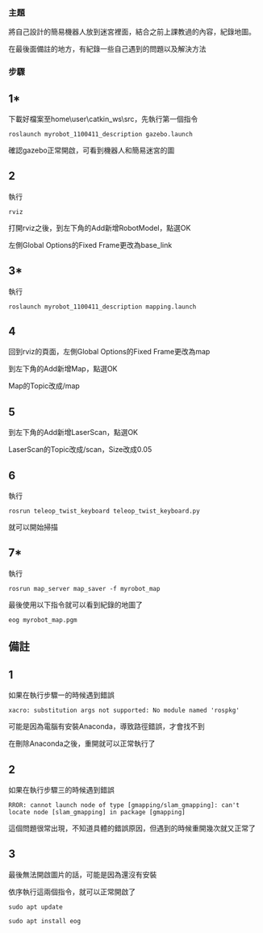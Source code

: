 ### 主題
將自己設計的簡易機器人放到迷宮裡面，結合之前上課教過的內容，紀錄地圖。

在最後面備註的地方，有紀錄一些自己遇到的問題以及解決方法

### 步驟
## 1*
下載好檔案至home\user\catkin_ws\src，先執行第一個指令

`roslaunch myrobot_1100411_description gazebo.launch`

確認gazebo正常開啟，可看到機器人和簡易迷宮的圖

## 2
執行

`rviz`

打開rviz之後，到左下角的Add新增RobotModel，點選OK

左側Global Options的Fixed Frame更改為base_link

## 3*
執行

`roslaunch myrobot_1100411_description mapping.launch`

## 4
回到rviz的頁面，左側Global Options的Fixed Frame更改為map

到左下角的Add新增Map，點選OK

Map的Topic改成/map

## 5
到左下角的Add新增LaserScan，點選OK

LaserScan的Topic改成/scan，Size改成0.05

## 6
執行

`rosrun teleop_twist_keyboard teleop_twist_keyboard.py`

就可以開始掃描

## 7*
執行

`rosrun map_server map_saver -f myrobot_map`

最後使用以下指令就可以看到紀錄的地圖了

`eog myrobot_map.pgm`

## 備註

## 1
如果在執行步驟一的時候遇到錯誤

`xacro: substitution args not supported: No module named 'rospkg'`

可能是因為電腦有安裝Anaconda，導致路徑錯誤，才會找不到

在刪除Anaconda之後，重開就可以正常執行了

## 2
如果在執行步驟三的時候遇到錯誤

`RROR: cannot launch node of type [gmapping/slam_gmapping]: can't locate node [slam_gmapping] in package [gmapping]`

這個問題很常出現，不知道具體的錯誤原因，但遇到的時候重開幾次就又正常了

## 3
最後無法開啟圖片的話，可能是因為還沒有安裝

依序執行這兩個指令，就可以正常開啟了

`sudo apt update`

`sudo apt install eog`
